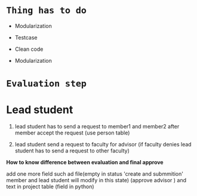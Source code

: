 # **`Thing has to do`**


*   Modularization
*   Testcase

*   Clean code
*   Modularization


# **`Evaluation step`** 
# Lead student

1) lead student has to send a request to member1 and member2 after member accept the request (use person table)

2) lead student send a request to faculty for advisor (if faculty denies lead student has to send a request to other faculty) 

**How to know difference between evaluation and final approve**

add one more field such ad file(empty in status 'create and submmition' member and lead student will modify in this state) (approve advisor  ) and text in project table (field in python)